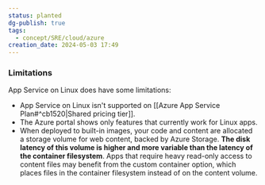 ```yaml
---
status: planted
dg-publish: true
tags:
  - concept/SRE/cloud/azure
creation_date: 2024-05-03 17:49
---
```

### Limitations

App Service on Linux does have some limitations:

- App Service on Linux isn't supported on [[Azure App Service Plan#^cb1520|Shared pricing tier]].
- The Azure portal shows only features that currently work for Linux apps.
- When deployed to built-in images, your code and content are allocated a storage volume for web content, backed by Azure Storage. **The disk latency of this volume is higher and more variable than the latency of the container filesystem**. Apps that require heavy read-only access to content files may benefit from the custom container option, which places files in the container filesystem instead of on the content volume.

